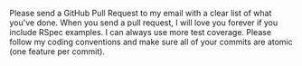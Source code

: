 Please send a GitHub Pull Request to my email with a clear list of what you've done. When you send a pull request, I will love you forever if you include RSpec examples. I can always use more test coverage. Please follow my coding conventions and make sure all of your commits are atomic (one feature per commit).
